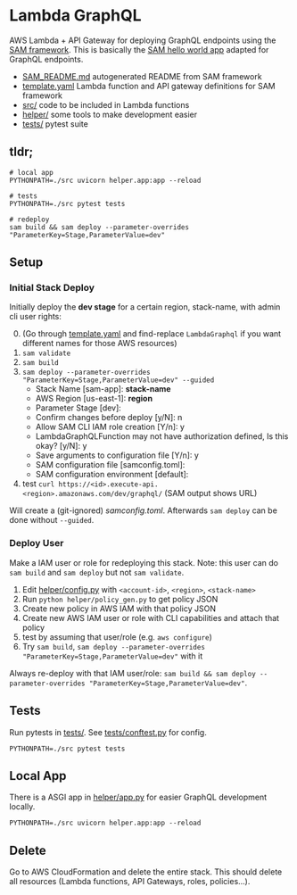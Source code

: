 # Lambda GraphQL

AWS Lambda + API Gateway for deploying GraphQL endpoints using the [SAM framework](https://docs.aws.amazon.com/serverless-application-model/latest/developerguide/what-is-sam.html).
This is basically the [SAM hello world app](https://docs.aws.amazon.com/serverless-application-model/latest/developerguide/serverless-getting-started-hello-world.html)
adapted for GraphQL endpoints.

- [SAM_README.md](./SAM_README.md) autogenerated README from SAM framework
- [template.yaml](./template.yaml) Lambda function and API gateway definitions for SAM framework
- [src/](./src/) code to be included in Lambda functions
- [helper/](./helper/) some tools to make development easier
- [tests/](./tests/) pytest suite

## tldr;

```
# local app
PYTHONPATH=./src uvicorn helper.app:app --reload

# tests
PYTHONPATH=./src pytest tests

# redeploy
sam build && sam deploy --parameter-overrides "ParameterKey=Stage,ParameterValue=dev"
```

## Setup

### Initial Stack Deploy

Initially deploy the **dev stage**
for a certain region, stack-name,
with admin cli user rights:

0. (Go through [template.yaml](./template.yaml) and find-replace `LambdaGraphql` if you want different names for those AWS resources)
1. `sam validate`
2. `sam build`
3. `sam deploy --parameter-overrides "ParameterKey=Stage,ParameterValue=dev" --guided`
   - Stack Name [sam-app]: **stack-name**
   - AWS Region [us-east-1]: **region**
   - Parameter Stage [dev]:
   - Confirm changes before deploy [y/N]: n
   - Allow SAM CLI IAM role creation [Y/n]: y
   - LambdaGraphQLFunction may not have authorization defined, Is this okay? [y/N]: y
   - Save arguments to configuration file [Y/n]: y
   - SAM configuration file [samconfig.toml]:
   - SAM configuration environment [default]:
4. test `curl https://<id>.execute-api.<region>.amazonaws.com/dev/graphql/` (SAM output shows URL)

Will create a (git-ignored) _samconfig.toml_. Afterwards `sam deploy` can be done without `--guided`.

### Deploy User

Make a IAM user or role for redeploying this stack.
Note: this user can do `sam build` and `sam deploy` but not `sam validate`.

1. Edit [helper/config.py](./helper/config.py) with `<account-id>`, `<region>`, `<stack-name>`
2. Run `python helper/policy_gen.py` to get policy JSON
3. Create new policy in AWS IAM with that policy JSON
4. Create new AWS IAM user or role with CLI capabilities and attach that policy
5. test by assuming that user/role (e.g. `aws configure`)
6. Try `sam build`, `sam deploy --parameter-overrides "ParameterKey=Stage,ParameterValue=dev"` with it

Always re-deploy with that IAM user/role: `sam build && sam deploy --parameter-overrides "ParameterKey=Stage,ParameterValue=dev"`.

## Tests

Run pytests in [tests/](./tests/). See [tests/conftest.py](./tests/conftest.py) for config.

```
PYTHONPATH=./src pytest tests
```

## Local App

There is a ASGI app in [helper/app.py](./helper/app.py) for easier GraphQL development locally.

```
PYTHONPATH=./src uvicorn helper.app:app --reload
```

## Delete

Go to AWS CloudFormation and delete the entire stack.
This should delete all resources (Lambda functions, API Gateways, roles, policies...).

